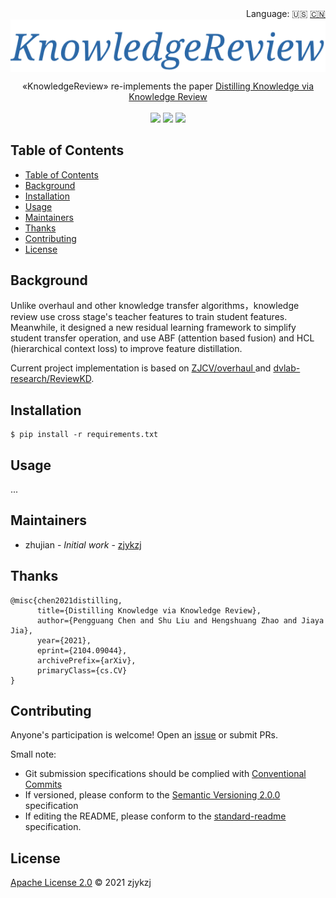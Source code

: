 <div align="right">
  Language:
    🇺🇸
  <a title="Chinese" href="./README.zh-CN.md">🇨🇳</a>
</div>

 <div align="center"><a title="" href="https://github.com/ZJCV/KnowledgeReview.git"><img align="center" src="./imgs/KnowledgeReview.png"></a></div>

<p align="center">
  «KnowledgeReview» re-implements the paper <a title="" href="https://arxiv.org/abs/2104.09044">Distilling Knowledge via Knowledge Review</a>
<br>
<br>
  <a href="https://github.com/RichardLitt/standard-readme"><img src="https://img.shields.io/badge/standard--readme-OK-green.svg?style=flat-square"></a>
  <a href="https://conventionalcommits.org"><img src="https://img.shields.io/badge/Conventional%20Commits-1.0.0-yellow.svg"></a>
  <a href="http://commitizen.github.io/cz-cli/"><img src="https://img.shields.io/badge/commitizen-friendly-brightgreen.svg"></a>
</p>

## Table of Contents

- [Table of Contents](#table-of-contents)
- [Background](#background)
- [Installation](#installation)
- [Usage](#usage)
- [Maintainers](#maintainers)
- [Thanks](#thanks)
- [Contributing](#contributing)
- [License](#license)

## Background

Unlike overhaul and other knowledge transfer algorithms，knowledge review use cross stage's teacher features to train student features. Meanwhile, it designed a new residual learning framework to simplify student transfer operation, and use ABF (attention based fusion) and HCL (hierarchical context loss) to improve feature distillation.

Current project implementation is based on [ ZJCV/overhaul ](https://github.com/ZJCV/overhaul) and [ dvlab-research/ReviewKD](https://github.com/dvlab-research/ReviewKD).

## Installation

```
$ pip install -r requirements.txt
```

## Usage

...

## Maintainers

* zhujian - *Initial work* - [zjykzj](https://github.com/zjykzj)

## Thanks

```
@misc{chen2021distilling,
      title={Distilling Knowledge via Knowledge Review}, 
      author={Pengguang Chen and Shu Liu and Hengshuang Zhao and Jiaya Jia},
      year={2021},
      eprint={2104.09044},
      archivePrefix={arXiv},
      primaryClass={cs.CV}
}
```

## Contributing

Anyone's participation is welcome! Open an [issue](https://github.com/ZJCV/KnowledgeReview/issues) or submit PRs.

Small note:

* Git submission specifications should be complied
  with [Conventional Commits](https://www.conventionalcommits.org/en/v1.0.0-beta.4/)
* If versioned, please conform to the [Semantic Versioning 2.0.0](https://semver.org) specification
* If editing the README, please conform to the [standard-readme](https://github.com/RichardLitt/standard-readme)
  specification.

## License

[Apache License 2.0](LICENSE) © 2021 zjykzj